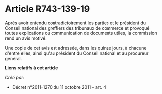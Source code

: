 # Article R743-139-19

Après avoir entendu contradictoirement les parties et le président du Conseil national des greffiers des tribunaux de
commerce et provoqué toutes explications ou communication de documents utiles, la commission rend un avis motivé.

Une copie de cet avis est adressée, dans les quinze jours, à chacune d'entre elles, ainsi qu'au président du Conseil national
et au procureur général.

**Liens relatifs à cet article**

_Créé par_:

  - Décret n°2011-1270 du 11 octobre 2011 - art. 4
